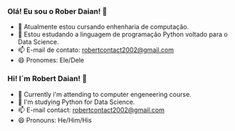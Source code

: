 ### Olá! Eu sou o Rober Daian! 👋

- 🔭 Atualmente estou cursando enhenharia de computação.
- 🌱 Estou estudando a linguagem de programação Python voltado para o Data Science.
- 📫 E-mail de contato: robertcontact2002@gmail.com
- 😄 Pronomes: Ele/Dele
### Hi! I´m Robert Daian! 👋
- 🔭 Currently i'm attending to computer engeneering course.
- 🌱 I'm studying Python for Data Science. 
- 📫 E-mail contact: robertcontact2002@gmail.com
- 😄 Pronouns: He/Him/His
